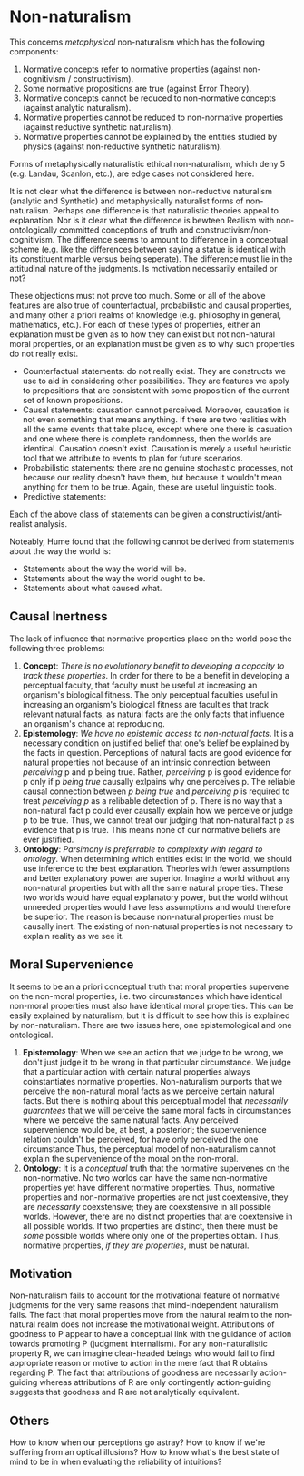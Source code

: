 # Non-naturalism

This concerns *metaphysical* non-naturalism which has the following components:

1. Normative concepts refer to normative properties (against non-cognitivism / constructivism).
2. Some normative propositions are true (against Error Theory).
3. Normative concepts cannot be reduced to non-normative concepts (against analytic naturalism).
4. Normative properties cannot be reduced to non-normative properties (against reductive synthetic naturalism).
5. Normative properties cannot be explained by the entities studied by physics (against non-reductive synthetic naturalism).

Forms of metaphysically naturalistic ethical non-naturalism, which deny 5 (e.g. Landau, Scanlon, etc.), are edge cases not considered here.

It is not clear what the difference is between non-reductive naturalism (analytic and Synthetic) and metaphysically naturalist forms of non-naturalism. Perhaps one difference is that naturalistic theories appeal to explanation. Nor is it clear what the difference is bewteen Realism with non-ontologically committed conceptions of truth and constructivism/non-cognitivism. The difference seems to amount to difference in a conceptual scheme (e.g. like the differences between saying a statue is identical with its constituent marble versus being seperate). The difference must lie in the attitudinal nature of the judgments. Is motivation necessarily entailed or not?

These objections must not prove too much. Some or all of the above features are also true of counterfactual, probabilistic and causal properties, and many other a priori realms of knowledge (e.g. philosophy in general, mathematics, etc.). For each of these types of properties, either an explanation must be given as to how they can exist but not non-natural moral properties, or an explanation must be given as to why such properties do not really exist.

- Counterfactual statements: do not really exist. They are constructs we use to aid in considering other possibilities. They are features we apply to propositions that are consistent with some proposition of the current set of known propositions.
- Causal statements: causation cannot perceived. Moreover, causation is not even something that means anything. If there are two realities with all the same events that take place, except where one there is casuation and one where there is complete randomness, then the worlds are identical. Causation doesn't exist. Causation is merely a useful heuristic tool that we attribute to events to plan for future scenarios.
- Probabilistic statements: there are no genuine stochastic processes, not because our reality doesn't have them, but because it wouldn't mean anything for them to be true. Again, these are useful linguistic tools.
- Predictive statements:

Each of the above class of statements can be given a constructivist/anti-realist analysis.

Noteably, Hume found that the following cannot be derived from statements about the way the world is:

- Statements about the way the world will be.
- Statements about the way the world ought to be.
- Statements about what caused what.

## Causal Inertness

The lack of influence that normative properties place on the world pose the following three problems:

1. **Concept**: _There is no evolutionary benefit to developing a capacity to track these properties_. In order for there to be a benefit in developing a perceptual faculty, that faculty must be useful at increasing an organism's biological fitness. The only perceptual faculties useful in increasing an organism's biological fitness are faculties that track relevant natural facts, as natural facts are the only facts that influence an organism's chance at reproducing. 
2. **Epistemology**: _We have no epistemic access to non-natural facts_. It is a necessary condition on justified belief that one's belief be explained by the facts in question. Perceptions of natural facts are good evidence for natural properties not because of an intrinsic connection between *perceiving* p and p being true. Rather, *perceiving* p is good evidence for p only if p *being true* causally exlpains why one perceives p. The reliable causal connection between *p being true* and *perceiving p* is required to treat *perceiving p* as a relibable detection of p. There is no way that a non-natural fact p could ever causally explain how we perceive or judge p to be true. Thus, we cannot treat our judging that non-natural fact p as evidence that p is true. This means none of our normative beliefs are ever justified.
3. **Ontology**: _Parsimony is preferrable to complexity with regard to ontology_. When determining which entities exist in the world, we should use inference to the best explanation. Theories with fewer assumptions and better explanatory power are superior. Imagine a world without any non-natural properties but with all the same natural properties. These two worlds would have equal explanatory power, but the world without unneeded properties would have less assumptions and would therefore be superior. The reason is because non-natural properties must be causally inert. The existing of non-natural properties is not necessary to explain reality as we see it.

## Moral Supervenience

It seems to be an a priori conceptual truth that moral properties supervene on the non-moral properties, i.e. two circumstances which have identical non-moral properties must also have identical moral properties. This can be easily explained by naturalism, but it is difficult to see how this is explained by non-naturalism. There are two issues here, one epistemological and one ontological.

1. **Epistemology**: When we see an action that we judge to be wrong, we don't just judge it to be wrong in that particular circumstance. We judge that a particular action with certain natural properties always coinstantiates normative properties. Non-naturalism purports that we perceive the non-natural moral facts as we perceive certain natural facts. But there is nothing about this perceptual model that *necessarily guarantees* that we will perceive the same moral facts in circumstances where we perceive the same natural facts. Any perceived supervenience would be, at best, a posteriori; the supervenience relation couldn't be perceived, for have only perceived the one circumstance Thus, the perceptual model of non-naturalism cannot explain the supervenience of the moral on the non-moral.
2. **Ontology**: It is a *conceptual* truth that the normative supervenes on the non-normative. No two worlds can have the same non-normative properties yet have different normative properties. Thus, normative properties and non-normative properties are not just coextensive, they are *necessarily* coexstensive; they are coexstensive in all possible worlds. However, there are no distinct properties that are coextensive in all possible worlds. If two properties are distinct, then there must be *some* possible worlds where only one of the properties obtain. Thus, normative properties, *if they are properties*, must be natural.

## Motivation

Non-naturalism fails to account for the motivational feature of normative judgments for the very same reasons that mind-independent naturalism fails. The fact that moral properties move from the natural realm to the non-natural realm does not increase the motivational weight. Attributions of goodness to P appear to have a conceptual link with the guidance of action towards promoting P (judgment internalism). For any non-naturalistic property R, we can imagine clear-headed beings who would fail to find appropriate reason or motive to action in the mere fact that R obtains regarding P. The fact that attributions of goodness are necessarily action-guiding whereas attributions of R are only contingently action-guiding suggests that goodness and R are not analytically equivalent. 

## Others

How to know when our perceptions go astray? How to know if we're suffering from an optical illusions? How to know what's the best state of mind to be in when evaluating the reliability of intuitions?
